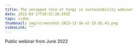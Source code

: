 ```yaml
---
title: The untapped role of fungi in sustainability webinar
date: 2022-03-17T19:31:20.591Z
tags: video
thumbnail: img/screenshot-2023-11-16-at-15.01.41.png
videoLink: ""
---
```

Public webinar from June 2022